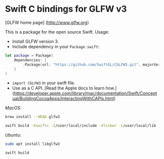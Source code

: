 # Swift C bindings for GLFW v3

[GLFW home page]
(http://www.glfw.org)

This is a package for the open source Swift. Usage:

- Install GLFW version 3.
- Include dependency in your `Package.swift`:
```swift
let package = Package(
    dependencies: [
        .Package(url: "https://github.com/SwiftGL/CGLFW3.git", majorVersion: 2)
    ]
)
```
- `import CGLFW3` in your swift file.
- Use as a C API. [Read the Apple docs to learn how.]
  (https://developer.apple.com/library/mac/documentation/Swift/Conceptual/BuildingCocoaApps/InteractingWithCAPIs.html)


*MacOS:*
```bash
brew install --HEAD glfw3

swift build -Xswiftc -I/user/local/include -Xlinker -L/user/local/lib
```

*Ubuntu:*
```bash
sudo apt install libglfw3

swift build
```
